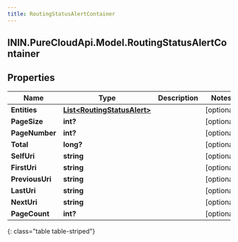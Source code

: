 ```yaml
---
title: RoutingStatusAlertContainer
---
```

## ININ.PureCloudApi.Model.RoutingStatusAlertContainer

## Properties

|Name | Type | Description | Notes|
|------------ | ------------- | ------------- | -------------|
| **Entities** | [**List&lt;RoutingStatusAlert&gt;**](RoutingStatusAlert.html) |  | [optional] |
| **PageSize** | **int?** |  | [optional] |
| **PageNumber** | **int?** |  | [optional] |
| **Total** | **long?** |  | [optional] |
| **SelfUri** | **string** |  | [optional] |
| **FirstUri** | **string** |  | [optional] |
| **PreviousUri** | **string** |  | [optional] |
| **LastUri** | **string** |  | [optional] |
| **NextUri** | **string** |  | [optional] |
| **PageCount** | **int?** |  | [optional] |
{: class="table table-striped"}


